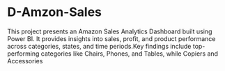 # D-Amzon-Sales
This project presents an Amazon Sales Analytics Dashboard built using Power BI. It provides insights into sales, profit, and product performance across categories, states, and time periods.Key findings include top-performing categories like Chairs, Phones, and Tables, while Copiers and Accessories
